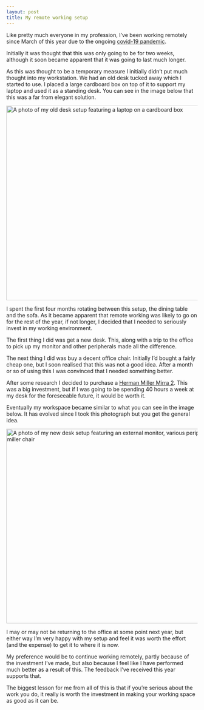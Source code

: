 ```yaml
---
layout: post
title: My remote working setup
---
```


<script src="/js/lazysizes.min.js" defer></script>

Like pretty much everyone in my profession, I&rsquo;ve been working remotely since March of this year due to the ongoing [covid-19 pandemic](https://en.wikipedia.org/wiki/COVID-19_pandemic).

Initially it was thought that this was only going to be for two weeks, although it soon became apparent that it was going to last much longer.

As this was thought to be a temporary measure I initially didn&rsquo;t put much thought into my workstation. We had an old desk tucked away which I started to use. I placed a large cardboard box on top of it to support my laptop and used it as a standing desk. You can see in the image below that this was a far from elegant solution.

<img class="lazyload" data-src="/images/post-images/old_desk.jpg" width="684" height="513" alt="A photo of my old desk setup featuring a laptop on a cardboard box">

I spent the first four months rotating between this setup, the dining table and the sofa. As it became apparent that remote working was likely to go on for the rest of the year, if not longer, I decided that I needed to seriously invest in my working environment.

The first thing I did was get a new desk. This, along with a trip to the office to pick up my monitor and other peripherals made all the difference.

The next thing I did was buy a decent office chair. Initially I&rsquo;d bought a fairly cheap one, but I soon realised that this was not a good idea. After a month or so of using this I was convinced that I needed something better.

After some research I decided to purchase a [Herman Miller Mirra 2](https://www.hermanmiller.com/en_gb/products/seating/office-chairs/mirra-2-chairs/). This was a big investment, but if I was going to be spending 40 hours a week at my desk for the foreseeable future, it would be worth it.

Eventually my workspace became similar to what you can see in the image below. It has evolved since I took this photograph but you get the general idea.

<img class="lazyload" data-src="/images/post-images/new_desk.jpg" width="684" height="513" alt="A photo of my new desk setup featuring an external monitor, various peripherals and a herman miller chair">

I may or may not be returning to the office at some point next year, but either way I&rsquo;m very happy with my setup and feel it was worth the effort (and the expense) to get it to where it is now.

My preference would be to continue working remotely, partly because of the investment I&rsquo;ve made, but also because I feel like I have performed much better as a result of this. The feedback I&rsquo;ve received this year supports that.

The biggest lesson for me from all of this is that if you&rsquo;re serious about the work you do, it really is worth the investment in making your working space as good as it can be.
